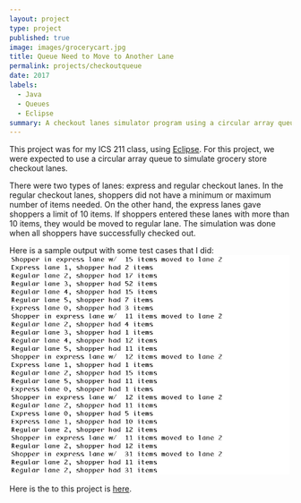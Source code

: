 ```yaml
---
layout: project
type: project
published: true
image: images/grocerycart.jpg
title: Queue Need to Move to Another Lane
permalink: projects/checkoutqueue
date: 2017
labels:
  - Java
  - Queues
  - Eclipse
summary: A checkout lanes simulator program using a circular array queue for ICS 211.
---
```


This project was for my ICS 211 class, using [Eclipse](https://www.eclipse.org/). For this project, we were expected to use a circular array queue to simulate grocery store checkout lanes.

There were two types of lanes: express and regular checkout lanes. In the regular checkout lanes, shoppers did not have a minimum or maximum number of items needed. On the other hand, the express lanes gave shoppers a limit of 10 items. If shoppers entered these lanes with more than 10 items, they would be moved to regular lane. The simulation was done when all shoppers have successfully checked out.

Here is a sample output with some test cases that I did:
<img src="../images/checkoutlanes.png" width="500">

Here is the  to this project is [here](https://github.com/aprilbala/aprilbala.github.io/tree/master/projects/project-checkoutLanesQueue).
